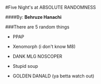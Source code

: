 #Five Night's at ABSOLUTE RANDOMNESS

####By: **Behruze Hanachi**

###There are 5 random things

* PPAP

* Xenomorph (i don't know M8)

* DANK MLG NOSCOPER

* Stupid soup

* GOLDEN DANALD (ya betta watch out)
